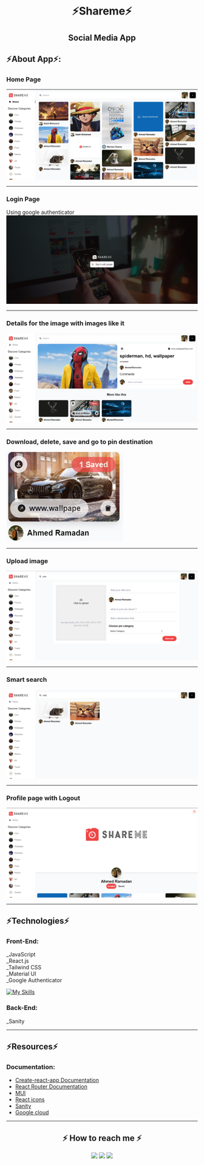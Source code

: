 <h1 align="center"> ⚡Shareme⚡</h1>

<h2 align="center"> Social Media App </h2>

## ⚡About App⚡:

### Home Page
![alt text](./shareme_frontend/src/assets/Home_01.png)

---

### Login Page
Using google authenticator
![alt text](./shareme_frontend/src/assets/Sign_in.png)

---

### Details for the image with images like it
![alt text](./shareme_frontend/src/assets/Deatail.png)

---

### Download, delete, save and go to pin destination
![alt text](./shareme_frontend/src/assets/Info.png)

---

### Upload image
![alt text](./shareme_frontend/src/assets/Upload.png)

---

### Smart search
![alt text](./shareme_frontend/src/assets/Search.png)

---

### Profile page with Logout
![alt text](./shareme_frontend/src/assets/Profile.png)

---

## ⚡Technologies⚡

### Front-End:
_JavaScript
<br>
_React.js
<br>
_Tailwind CSS
<br>
_Material UI
<br>
_Google Authenticator

[![My Skills](https://skillicons.dev/icons?i=js,react,tailwind,materialui,&perline=10)](https://skillicons.dev)

### Back-End:
_Sanity

---
## ⚡Resources⚡

### Documentation:

- [Create-react-app Documentation](https://reactjs.org/docs/create-a-new-react-app.html)
- [React Router Documentation](https://reactrouter.com/en/main)
- [MUI](https://mui.com/)
- [React icons](https://react-icons.github.io/react-icons)
- [Sanity](https://www.sanity.io/)
- [Google cloud](https://console.cloud.google.com/welcome?project=silken-apex-366705)

---
<h2 align="center" id="contact">⚡️ How to reach me ⚡️</h2>
  
<p align="center">
    <a href="mailto:ahmedmedo.am121212@gmail.com"><img src="https://img.shields.io/badge/-Gmail-D14836?style=for-the-badge&logo=Gmail&logoColor=white"></img></a>
    <a href="https://linkedin.com/in/ahmed-abohmaid"alt="Linkedin"><img src="https://img.shields.io/badge/LinkedIn-0077B5?style=for-the-badge&logo=linkedin&logoColor=white"></a>
    <a href="https://www.facebook.com/abohmaid13" alt="Facebook"><img src="https://img.shields.io/badge/Facebook-1877F2?style=for-the-badge&logo=facebook&logoColor=white"></a>
    <a h
